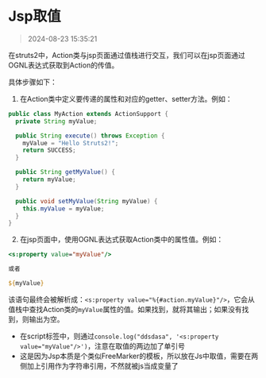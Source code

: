# Jsp取值

> 2024-08-23 15:35:21

在struts2中，Action类与jsp页面通过值栈进行交互，我们可以在jsp页面通过OGNL表达式获取到Action的传值。

具体步骤如下：

1. 在Action类中定义要传递的属性和对应的getter、setter方法。例如：
```java
public class MyAction extends ActionSupport {
  private String myValue;

  public String execute() throws Exception {
    myValue = "Hello Struts2!";
    return SUCCESS;
  }

  public String getMyValue() {
    return myValue;
  }

  public void setMyValue(String myValue) {
    this.myValue = myValue;
  }
}
```
2. 在jsp页面中，使用OGNL表达式获取Action类中的属性值。例如：
```jsp
<s:property value="myValue"/>

或者

${myValue}
```
该语句最终会被解析成：`<s:property value="%{#action.myValue}"/>`，它会从值栈中查找Action类的`myValue`属性的值。如果找到，就将其输出；如果没有找到，则输出为空。

* 在script标签中，则通过`console.log("ddsdasa", '<s:property value="myValue"/>')`，注意在取值的两边加了单引号
* 这是因为Jsp本质是个类似FreeMarker的模板，所以放在Js中取值，需要在两侧加上引用作为字符串引用，不然就被js当成变量了